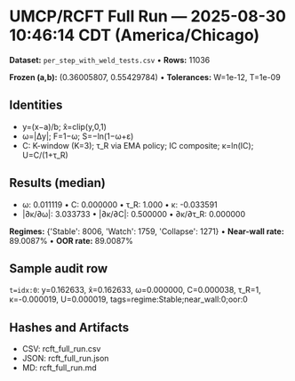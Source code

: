 # UMCP/RCFT Full Run — 2025-08-30 10:46:14 CDT (America/Chicago)

**Dataset:** `per_step_with_weld_tests.csv`  •  **Rows:** 11036

**Frozen (a,b):** (0.36005807, 0.55429784)  •  **Tolerances:** W=1e-12, T=1e-09

## Identities
- y=(x−a)/b; x̂=clip(y,0,1)
- ω=|Δy|; F=1−ω; S=−ln(1−ω+ε)
- C: K-window (K=3); τ_R via EMA policy; IC composite; κ=ln(IC); U=C/(1+τ_R)

## Results (median)
- ω: 0.011119  •  C: 0.000000  •  τ_R: 1.000  •  κ: -0.033591
- |∂κ/∂ω|: 3.033733  •  |∂κ/∂C|: 0.500000  •  ∂κ/∂τ_R: 0.000000

**Regimes:** {'Stable': 8006, 'Watch': 1759, 'Collapse': 1271}  •  **Near-wall rate:** 89.0087%  •  **OOR rate:** 89.0087%

## Sample audit row
`t=idx:0`: y=0.162633, x̂=0.162633, ω=0.000000, C=0.000038, τ_R=1, κ=-0.000019, U=0.000019, tags=regime:Stable;near_wall:0;oor:0

## Hashes and Artifacts
- CSV: rcft_full_run.csv
- JSON: rcft_full_run.json
- MD: rcft_full_run.md
